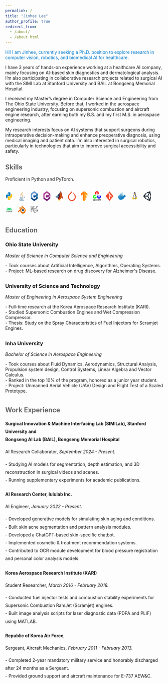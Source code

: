 ```yaml
---
permalink: /
title: "Jinhee Lee"
author_profile: true
redirect_from: 
  - /about/
  - /about.html
---
```


<p style="color: #007acc;">
  Hi! I am Jinhee, currently seeking a Ph.D. position to explore research in computer vision, robotics, and biomedical AI for healthcare.
</p>

I have 3 years of hands-on experience working at a healthcare AI company, mainly focusing on AI-based skin diagnostics and dermatological analysis. I’m also participating in collaborative research projects related to surgical AI with the SIMI Lab at Stanford University and BAIL at Bongseng Memorial Hospital.

I received my Master’s degree in Computer Science and Engineering from The Ohio State University. Before that, I worked in the aerospace engineering industry, focusing on supersonic combustion and aircraft engine research, after earning both my B.S. and my first M.S. in aerospace engineering. 

My research interests focus on AI systems that support surgeons during intraoperative decision-making and enhance preoperative diagnosis, using medical imaging and patient data. I’m also interested in surgical robotics, particularly in technologies that aim to improve surgical accessibility and safety.

<!-- My research interest is in computer vision and medical AI. I have experience in medical image segmentation and generative modeling, developed through both academic research and real-world industry work. I am particularly interested in building AI systems that support surgeons during intraoperative decision-making and enhance preoperative diagnosis using medical imaging and patient data. In addition, I am passionate about surgical robotics, especially the development of systems that enable safe, accessible surgeries in underserved or remote areas. -->



<!-- I received my Master’s degree in Computer Science and Engineering from The Ohio State University. Before that, I worked in the aerospace engineering industry, focusing on supersonic combustion and aircraft engine research, after earning both my B.S. and my first M.S. in aerospace engineering. Currently, I work as an AI engineer at a healthcare AI company. I am also  and in parallel,  -->


<!-- I am currently working as an AI engineer at a healthcare startup in Korea, focusing on AI solutions for human skin analysis. 
In parallel, I currently participate in research projects as a research collaborator with Bongseng Memorial Hospital and the Stanford University Surgical Innovation & Machine Interface (SIMI) Lab, developing surgical AI applications for intraoperative neurosurgical procedures such as microvascular decompression (MVD). -->



<h2 style="color:#666; margin-top: 30px;">Skills</h2>

<p>Proficient in Python and PyTorch.</p>

<div style="display: flex; flex-wrap: wrap; gap: 15px; margin-top: 30px;">
  <img src="/images/skills/python.png" alt="Python" title="Python" style="width:25px;">
  <img src="/images/skills/java.png" alt="Java" title="Java" style="width:25px;">
  <img src="/images/skills/cpp.png" alt="C++" title="C++" style="width:25px;">
  <img src="/images/skills/csharp.png" alt="C#" title="C#" style="width:25px;">
  <img src="/images/skills/matlab.png" alt="MATLAB" title="MATLAB" style="width:25px;">
  <img src="/images/skills/pytorch.png" alt="PyTorch" title="PyTorch" style="width:25px;">
  <img src="/images/skills/tensorflow.png" alt="TensorFlow" title="TensorFlow" style="width:25px;">
  <img src="/images/skills/opencv.png" alt="OpenCV" title="OpenCV" style="width:25px;">
  <img src="/images/skills/git.png" alt="Git" title="Git" style="width:25px;">
  <img src="/images/skills/docker.png" alt="Docker" title="Docker" style="width:25px;">
  <img src="/images/skills/linux.png" alt="Linux" title="Linux" style="width:25px;">
  <img src="/images/skills/unity.png" alt="Unity" title="Unity Engine" style="width:25px;">
  <img src="/images/skills/android.png" alt="Android Studio" title="Android Studio" style="width:25px;">
  <img src="/images/skills/blender.png" alt="Blender" title="Blender" style="width:25px;">
  <img src="/images/skills/latex.png" alt="LaTeX" title="LaTeX" style="width:25px;">
</div>


<h2 style="color:#666; margin-top: 40px;">Education</h2>

<!-- Ohio State -->
<div style="margin-bottom: 30px;">
  <!-- <img src="/images/education/Ohio_State_University_Logo.png" alt="Ohio State Logo" style="width: 30px;"> -->
  <h3>Ohio State University</h3>
  <p><em>Master of Science in Computer Science and Engineering</em></p>
  - Took courses about Artificial Intelligence, Algorithms, Operating Systems.<br>
  - Project: ML-based research on drug discovery for Alzheimer's Disease.<br>
</div>

<!-- UST -->
<div style="margin-bottom: 30px;">
  <!-- <img src="/images/education/ustLogo.png" alt="UST Logo" style="width: 30px;"> -->
  <h3>University of Science and Technology</h3>
  <p><em>Master of Engineering in Aerospace System Engineering</em></p>
  - Full-time research at the Korea Aerospace Research Institute (KARI).<br>
  - Studied Supersonic Combustion Engines and Wet Compression Compressor.<br>
  - Thesis: Study on the Spray Characteristics of Fuel Injectors for Scramjet Engines.<br>
</div>

<!-- Inha University -->
<div style="margin-bottom: 30px;">
  <!-- <img src="/images/education/inhaLogo.jpg" alt="Inha Logo" style="width: 30px;"> -->
  <h3>Inha University</h3>
  <p><em>Bachelor of Science in Aerospace Engineering</em></p>
  - Took courses about Fluid Dynamics, Aerodynamics, Structural Analysis, Propulsion system design, Control Systems, Linear Algebra and Vector Calculus.<br>
  - Ranked in the top 10% of the program, honored as a junior year student.<br>
  - Project: Unmanned Aerial Vehicle (UAV) Design and Flight Test of a Scaled Prototype.
</div>


<h2 style="color:#666; margin-top: 40px;">Work Experience</h2>

<div style="line-height: 1.8; max-width: 1500px; margin: 0 auto;">

  <div style="margin-bottom: 20px;">
    <strong>Surgical Innovation & Machine Interfacing Lab (SIMILab), Stanford University and <br> Bongseng AI Lab (BAIL), Bongseng Memorial Hospital</strong>
    <p>AI Research Collaborator,  <em>September 2024 - Present.</em></p>
    - Studying AI models for segmentation, depth estimation, and 3D reconstruction in surgical videos and scenes.<br>
    - Running supplementary experiments for academic publications.<br>
  </div>

  <div style="margin-bottom: 20px;">
    <strong>AI Research Center, lululab Inc.</strong> 
    <p>AI Engineer, <em>January 2022 - Present.</em></p>
    - Developed generative models for simulating skin aging and conditions.<br>  
    - Built skin acne segmentation and pattern analysis modules.<br>
    - Developed a ChatGPT-based skin-specific chatbot.<br>  
    - Implemented cosmetic & treatment recommendation systems.<br>
    - Contributed to OCR module development for blood pressure registration and personal color analysis models.<br>  
  </div>

  <div style="margin-bottom: 20px;">
    <strong>Korea Aerospace Research Institute (KARI)</strong>
    <p>Student Researcher, <em>March 2016 - February 2018.</em></p>  
    - Conducted fuel injector tests and combustion stability experiments for Supersonic Combustion RamJet (Scramjet) engines. <br> 
    - Built image analysis scripts for laser diagnostic data (PDPA and PLIF) using MATLAB.
  </div>

  <div style="margin-bottom: 20px;">
  <div>
    <strong>Republic of Korea Air Force</strong>,  
    <p>Sergeant, Aircraft Mechanics, <em>February 2011 - February 2013. </em></p> 
    - Completed 2-year mandatory military service and honorably discharged after 24 months as a Sergeant.<br>
    - Provided ground support and aircraft maintenance for E-737 AEW&C.      
  </div>
</div>


